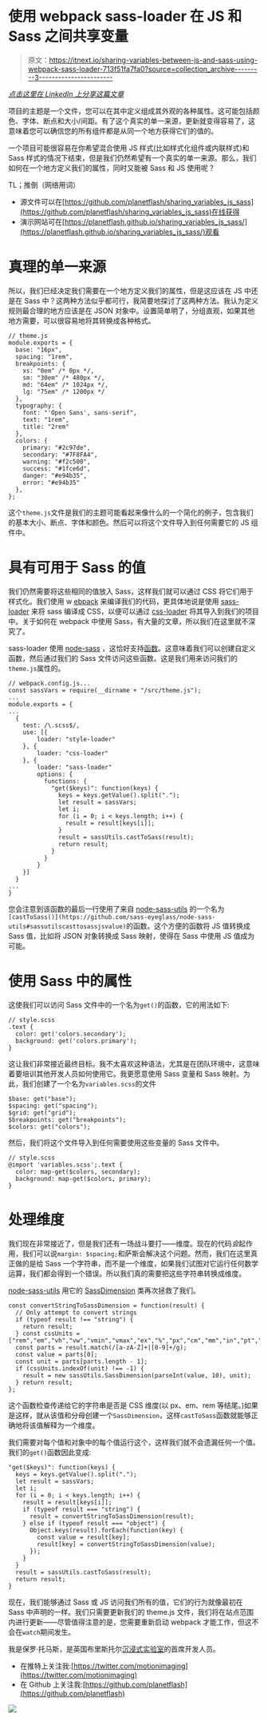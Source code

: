 # 使用 webpack sass-loader 在 JS 和 Sass 之间共享变量

> 原文：<https://itnext.io/sharing-variables-between-js-and-sass-using-webpack-sass-loader-713f51fa7fa0?source=collection_archive---------3----------------------->

[*点击这里在 LinkedIn 上分享这篇文章*](https://www.linkedin.com/cws/share?url=https%3A%2F%2Fitnext.io%2Fsharing-variables-between-js-and-sass-using-webpack-sass-loader-713f51fa7fa0)

项目的主题是一个文件，您可以在其中定义组成其外观的各种属性。这可能包括颜色、字体、断点和大小/间距。有了这个真实的单一来源，更新就变得容易了，这意味着您可以确信您的所有组件都是从同一个地方获得它们的值的。

一个项目可能很容易在你希望混合使用 JS 样式(比如样式化组件或内联样式)和 Sass 样式的情况下结束，但是我们仍然希望有一个真实的单一来源。那么，我们如何在一个地方定义我们的属性，同时又能被 Sass 和 JS 使用呢？

TL；推倒（网络用词）

*   源文件可以在[https://github.com/planetflash/sharing_variables_js_sass](https://github.com/planetflash/sharing_variables_js_sass)在线获得
*   演示网站可在[https://planetflash.github.io/sharing_variables_js_sass/](https://planetflash.github.io/sharing_variables_js_sass/)观看

# 真理的单一来源

所以，我们已经决定我们需要在一个地方定义我们的属性，但是这应该在 JS 中还是在 Sass 中？这两种方法似乎都可行，我简要地探讨了这两种方法。我认为定义规则最合理的地方应该是在 JSON 对象中。设置简单明了，分组直观，如果其他地方需要，可以很容易地将其转换成各种格式。

```
// theme.js
module.exports = {
  base: "16px",
  spacing: "1rem",
  breakpoints: {
    xs: "0em" /* 0px */,
    sm: "30em" /* 480px */,
    md: "64em" /* 1024px */,
    lg: "75em" /* 1200px */
  },
  typography: {
    font: "'Open Sans', sans-serif",
    text: "1rem",
    title: "2rem"
  },
  colors: {
    primary: "#2c97de",
    secondary: "#7F8FA4",
    warning: "#f2c500",
    success: "#1fce6d",
    danger: "#e94b35",
    error: "#e94b35"
  },
};
```

这个`theme.js`文件是我们的主题可能看起来像什么的一个简化的例子，包含我们的基本大小、断点、字体和颜色。然后可以将这个文件导入到任何需要它的 JS 组件中。

# 具有可用于 Sass 的值

我们仍然需要将这些相同的值放入 Sass，这样我们就可以通过 CSS 将它们用于样式化。我们使用 w [ebpack](https://webpack.js.org/) 来编译我们的代码，更具体地说是使用 [sass-loader](https://github.com/webpack-contrib/sass-loader) 来将 sass 编译成 CSS，以便可以通过 [css-loader](https://github.com/webpack-contrib/css-loader) 将其导入到我们的项目中。关于如何在 webpack 中使用 Sass，有大量的文章，所以我们在这里就不深究了。

sass-loader 使用 [node-sass](https://github.com/sass/node-sass) ，这恰好支持[函数](https://github.com/sass/node-sass#functions--v300---experimental)。这意味着我们可以创建自定义函数，然后通过我们的 Sass 文件访问这些函数。这是我们用来访问我们的`theme.js`属性的。

```
// webpack.config.js...
const sassVars = require(__dirname + "/src/theme.js");
...
module.exports = {
...
  {
    test: /\.scss$/,
    use: [{
        loader: "style-loader"
    }, {
        loader: "css-loader"
    }, {
        loader: "sass-loader"
        options: {
          functions: {
            "get($keys)": function(keys) {
              keys = keys.getValue().split(".");
              let result = sassVars;
              let i;
              for (i = 0; i < keys.length; i++) {
                result = result[keys[i]];
              }
              result = sassUtils.castToSass(result);
              return result;
            }
          }
        }
    }]
  }
...
}
```

您会注意到该函数的最后一行使用了来自 [node-sass-utils](https://github.com/sass-eyeglass/node-sass-utils) 的一个名为`[castToSass()](https://github.com/sass-eyeglass/node-sass-utils#sassutilscasttosassjsvalue)`的函数。这个方便的函数将 JS 值转换成 Sass 值，比如将 JSON 对象转换成 Sass 映射，使得在 Sass 中使用 JS 值成为可能。

# 使用 Sass 中的属性

这使我们可以访问 Sass 文件中的一个名为`get()`的函数，它的用法如下:

```
// style.scss
.text { 
  color: get('colors.secondary');
  background: get('colors.primary');
}
```

这让我们非常接近最终目标。我不太喜欢这种语法，尤其是在团队环境中，这意味着要培训其他开发人员如何使用它。我更愿意使用 Sass 变量和 Sass 映射。为此，我们创建了一个名为`variables.scss`的文件

```
$base: get("base");
$spacing: get("spacing");
$grid: get("grid");
$breakpoints: get("breakpoints");
$colors: get("colors");
```

然后，我们将这个文件导入到任何需要使用这些变量的 Sass 文件中。

```
// style.scss
@import 'variables.scss';.text {
  color: map-get($colors, secondary);
  background: map-get($colors, primary);
}
```

# 处理维度

我们现在非常接近了，但是我们还有一场战斗要打——维度。现在的代码*会*起作用，我们可以说`margin: $spacing;`和萨斯会解决这个问题。然而，我们在这里真正做的是给 Sass 一个字符串，而不是一个维度，如果我们试图对它运行任何数学运算，我们都会得到一个错误。所以我们真的需要把这些字符串转换成维度。

[node-sass-utils](https://github.com/sass-eyeglass/node-sass-utils) 用它的 [SassDimension](https://github.com/sass-eyeglass/node-sass-utils#class-sassdimension) 类再次拯救了我们。

```
const convertStringToSassDimension = function(result) {
  // Only attempt to convert strings
  if (typeof result !== "string") {
    return result;
  } const cssUnits = ["rem","em","vh","vw","vmin","vmax","ex","%","px","cm","mm","in","pt","pc","ch"];
  const parts = result.match(/[a-zA-Z]+|[0-9]+/g);
  const value = parts[0];
  const unit = parts[parts.length - 1];
  if (cssUnits.indexOf(unit) !== -1) {
    result = new sassUtils.SassDimension(parseInt(value, 10), unit);
  } return result;
};
```

这个函数检查传递给它的字符串是否是 CSS 维度(以 px、em、rem 等结尾。)如果是这样，就从该值和分母创建一个`SassDimension`，这样`castToSass`函数就能够正确地将该值解释为一个维度。

我们需要对每个值和对象中的每个值运行这个，这样我们就不会遗漏任何一个值。我们的`get()`函数因此变成:

```
"get($keys)": function(keys) {
  keys = keys.getValue().split(".");
  let result = sassVars;
  let i;
  for (i = 0; i < keys.length; i++) {
    result = result[keys[i]];
    if (typeof result === "string") {
      result = convertStringToSassDimension(result);
    } else if (typeof result === "object") {
      Object.keys(result).forEach(function(key) {
        const value = result[key];
        result[key] = convertStringToSassDimension(value);
      });
    }
  }
  result = sassUtils.castToSass(result);
  return result;
}
```

现在，我们能够通过 Sass 或 JS 访问我们所有的值，它们的行为就像最初在 Sass 中声明的一样。我们只需要更新我们的 theme.js 文件，我们将在站点范围内进行更新——尽管值得注意的是，您需要重新启动 webpack 才能工作，但这不会在`watch`期间发生。

我是保罗·托马斯，是英国布里斯托尔[沉浸式实验室](https://immersivelabs.co.uk/)的首席开发人员。

*   在推特上关注我:[https://twitter.com/motionimaging](https://twitter.com/motionimaging)
*   在 Github 上关注我:[https://github.com/planetflash](https://github.com/planetflash)

![](img/d560f8851bad86a316ee604d0af70548.png)